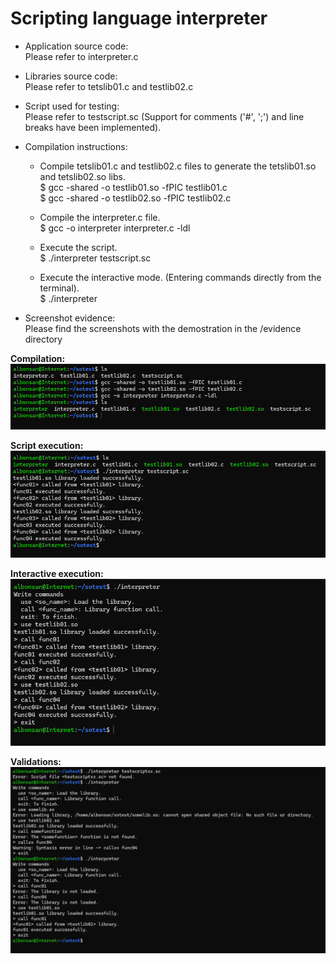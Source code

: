# Scripting language interpreter 

- Application source code:  
Please refer to interpreter.c

- Libraries source code:  
Please refer to tetslib01.c and testlib02.c

- Script used for testing:  
Please refer to testscript.sc (Support for comments ('#', ';') and line breaks have been implemented).

- Compilation instructions:
  - Compile tetslib01.c and testlib02.c files to generate the tetslib01.so and tetslib02.so libs.  
  $ gcc -shared -o testlib01.so -fPIC testlib01.c  
  $ gcc -shared -o testlib02.so -fPIC testlib02.c

  - Compile the interpreter.c file.  
  $ gcc -o interpreter interpreter.c -ldl

  - Execute the script.  
  $ ./interpreter testscript.sc

  - Execute the interactive mode. (Entering commands directly from the terminal).  
  $ ./interpreter

- Screenshot evidence:  
Please find the screenshots with the demostration in the /evidence directory  

**Compilation:**  
![img-compilation](/evidence/compilation.png)  

**Script execution:**  
![img-execution](/evidence/execution_script.png)  

**Interactive execution:**  
![img-interactive](/evidence/execution_interactive.png)  

**Validations:**  
![img-validations](/evidence/validations.png)
